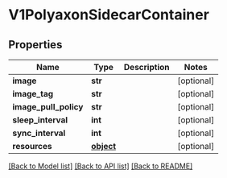 # V1PolyaxonSidecarContainer

## Properties
Name | Type | Description | Notes
------------ | ------------- | ------------- | -------------
**image** | **str** |  | [optional] 
**image_tag** | **str** |  | [optional] 
**image_pull_policy** | **str** |  | [optional] 
**sleep_interval** | **int** |  | [optional] 
**sync_interval** | **int** |  | [optional] 
**resources** | [**object**](.md) |  | [optional] 

[[Back to Model list]](../README.md#documentation-for-models) [[Back to API list]](../README.md#documentation-for-api-endpoints) [[Back to README]](../README.md)


